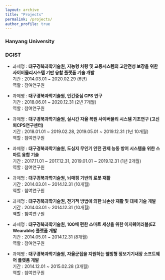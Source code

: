 ```yaml
---
layout: archive
title: "Projects"
permalink: /projects/
author_profile: true
---
```




### Hanyang University





### DGIST

* 과제명 : **대구경북과학기술원, 지능형 차량 및 교통시스템의 고안전성 보장을 위한 사이버물리시스템 기반 융합 플랫폼 기술 개발**<br>
기간 : 2014.03.01 ~ 2020.02.29 (6년) <br>
역할 : 참여연구원

* 과제명 : **대구경북과학기술원, 인간중심 CPS 연구**<br>
기간 : 2018.06.01 ~ 2020.12.31 (2년 7개월) <br>
역할 : 참여연구원

* 과제명 : **대구경북과학기술원, 실시간 자율 복원 사이버물리 시스템 기초연구 (고신뢰CPS연구센터)**<br>
기간 : 2018.01.01 ~ 2019.02.28, 2019.05.01 ~ 2019.12.31 (1년 10개월) <br>
역할 : 참여연구원

* 과제명 : **대구경북과학기술원, 도심지 무인기 안전 관제 능동 방어 시스템을 위한 스마트 융합 기술**<br>
기간 : 2017.11.01 ~ 2017.12.31, 2019.01.01 ~ 2019.12.31 (1년 2개월) <br>
역할 : 참여연구원

* 과제명 : **대구경북과학기술원, 뇌매핑 기반의 로봇 재활**<br>
기간 : 2014.03.01 ~ 2014.12.31 (10개월) <br>
역할 : 참여연구원

* 과제명 : **대구경북과학기술원, 전기적 방법에 의한 뇌손상 재활 및 대체 기술 개발**<br>
기간 : 2014.03.01 ~ 2014.12.31 (10개월) <br>
역할 : 참여연구원

* 과제명 : **대구경북과학기술원, 100배 편한 스마트 세상을 위한 이지웨어러블(EZ Wearable) 플랫폼 개발**<br>
기간 : 2014.05.01 ~ 2014.12.31 (8개월) <br>
역할 : 참여연구원

* 과제명 : **대구경북과학기술원, 자율군집을 지원하는 웰빙형 정보기기내장 소프트웨어 플랫폼 개발**<br>
기간 : 2014.12.01 ~ 2015.02.28 (3개월) <br>
역할 : 참여연구원
